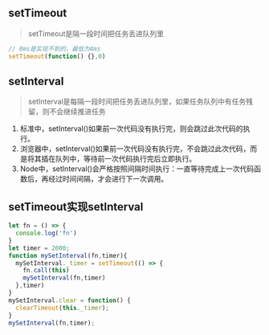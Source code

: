 <!-- setTimeout与setInterval.md -->
## setTimeout
> setTimeout是隔一段时间把任务丢进队列里
```js
// 0ms是实现不到的，最低为4ms
setTimeout(function() {},0)
```

## setInterval
> setInterval是每隔一段时间把任务丢进队列里，如果任务队列中有任务残留，则不会继续推进任务
1. 标准中，setInterval()如果前一次代码没有执行完，则会跳过此次代码的执行。
2. 浏览器中，setInterval()如果前一次代码没有执行完，不会跳过此次代码，而是将其插在队列中，等待前一次代码执行完后立即执行。
3. Node中，setInterval()会严格按照间隔时间执行：一直等待完成上一次代码函数后，再经过时间间隔，才会进行下一次调用。

## setTimeout实现setInterval
```js
let fn = () => {
  console.log('fn')
}
let timer = 2000;
function mySetInterval(fn,timer){
  mySetInterval._timer = setTimeout(() => {
    fn.call(this)
    mySetInterval(fn,timer)
  },timer)
}
mySetInterval.clear = function() {
  clearTimeout(this._timer);
}
mySetInterval(fn,timer);
```